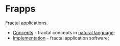 # Frapps
[Fractal](https://optimystics.io/blog/fractalhistory) applications.

* [Concepts](https://en.wikipedia.org/wiki/Natural_language) - fractal concepts in [natural language](https://en.wikipedia.org/wiki/Natural_language);
* [Implementation](./impl/) - fractal application software;